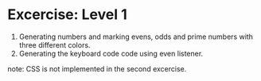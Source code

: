# Excercise: Level 1

1. Generating numbers and marking evens, odds and prime numbers with three different colors. 
2. Generating the keyboard code code using even listener.

note: CSS is not implemented in the second excercise.